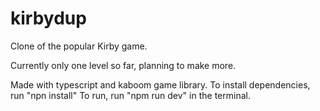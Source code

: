 # kirbydup
Clone of the popular Kirby game. 

Currently only one level so far, planning to make more.

Made with typescript and kaboom game library.
To install dependencies, run "npn install"
To run, run "npm run dev" in the terminal.

